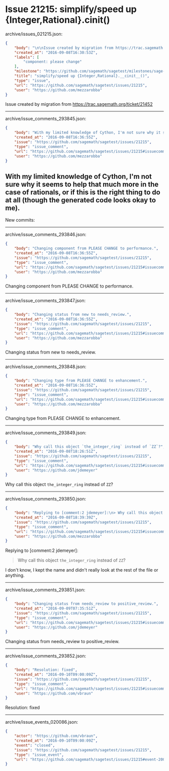 # Issue 21215: simplify/speed up {Integer,Rational}.__cinit__()

archive/issues_021215.json:
```json
{
    "body": "\n\nIssue created by migration from https://trac.sagemath.org/ticket/21452\n\n",
    "created_at": "2016-09-08T16:30:53Z",
    "labels": [
        "component: please change"
    ],
    "milestone": "https://github.com/sagemath/sagetest/milestones/sage-7.4",
    "title": "simplify/speed up {Integer,Rational}.__cinit__()",
    "type": "issue",
    "url": "https://github.com/sagemath/sagetest/issues/21215",
    "user": "https://github.com/mezzarobba"
}
```


Issue created by migration from https://trac.sagemath.org/ticket/21452





---

archive/issue_comments_293845.json:
```json
{
    "body": "With my limited knowledge of Cython, I'm not sure why it seems to help that much more in the case of rationals, or if this is the right thing to do at all (though the generated code looks okay to me).\n----\nNew commits:",
    "created_at": "2016-09-08T16:36:55Z",
    "issue": "https://github.com/sagemath/sagetest/issues/21215",
    "type": "issue_comment",
    "url": "https://github.com/sagemath/sagetest/issues/21215#issuecomment-293845",
    "user": "https://github.com/mezzarobba"
}
```

With my limited knowledge of Cython, I'm not sure why it seems to help that much more in the case of rationals, or if this is the right thing to do at all (though the generated code looks okay to me).
----
New commits:



---

archive/issue_comments_293846.json:
```json
{
    "body": "Changing component from PLEASE CHANGE to performance.",
    "created_at": "2016-09-08T16:36:55Z",
    "issue": "https://github.com/sagemath/sagetest/issues/21215",
    "type": "issue_comment",
    "url": "https://github.com/sagemath/sagetest/issues/21215#issuecomment-293846",
    "user": "https://github.com/mezzarobba"
}
```

Changing component from PLEASE CHANGE to performance.



---

archive/issue_comments_293847.json:
```json
{
    "body": "Changing status from new to needs_review.",
    "created_at": "2016-09-08T16:36:55Z",
    "issue": "https://github.com/sagemath/sagetest/issues/21215",
    "type": "issue_comment",
    "url": "https://github.com/sagemath/sagetest/issues/21215#issuecomment-293847",
    "user": "https://github.com/mezzarobba"
}
```

Changing status from new to needs_review.



---

archive/issue_comments_293848.json:
```json
{
    "body": "Changing type from PLEASE CHANGE to enhancement.",
    "created_at": "2016-09-08T16:36:55Z",
    "issue": "https://github.com/sagemath/sagetest/issues/21215",
    "type": "issue_comment",
    "url": "https://github.com/sagemath/sagetest/issues/21215#issuecomment-293848",
    "user": "https://github.com/mezzarobba"
}
```

Changing type from PLEASE CHANGE to enhancement.



---

archive/issue_comments_293849.json:
```json
{
    "body": "Why call this object `the_integer_ring` instead of `ZZ`?",
    "created_at": "2016-09-08T18:26:51Z",
    "issue": "https://github.com/sagemath/sagetest/issues/21215",
    "type": "issue_comment",
    "url": "https://github.com/sagemath/sagetest/issues/21215#issuecomment-293849",
    "user": "https://github.com/jdemeyer"
}
```

Why call this object `the_integer_ring` instead of `ZZ`?



---

archive/issue_comments_293850.json:
```json
{
    "body": "Replying to [comment:2 jdemeyer]:\n> Why call this object `the_integer_ring` instead of `ZZ`?\n\nI don't know, I kept the name and didn't really look at the rest of the file or anything.",
    "created_at": "2016-09-08T18:39:39Z",
    "issue": "https://github.com/sagemath/sagetest/issues/21215",
    "type": "issue_comment",
    "url": "https://github.com/sagemath/sagetest/issues/21215#issuecomment-293850",
    "user": "https://github.com/mezzarobba"
}
```

Replying to [comment:2 jdemeyer]:
> Why call this object `the_integer_ring` instead of `ZZ`?

I don't know, I kept the name and didn't really look at the rest of the file or anything.



---

archive/issue_comments_293851.json:
```json
{
    "body": "Changing status from needs_review to positive_review.",
    "created_at": "2016-09-09T07:35:51Z",
    "issue": "https://github.com/sagemath/sagetest/issues/21215",
    "type": "issue_comment",
    "url": "https://github.com/sagemath/sagetest/issues/21215#issuecomment-293851",
    "user": "https://github.com/jdemeyer"
}
```

Changing status from needs_review to positive_review.



---

archive/issue_comments_293852.json:
```json
{
    "body": "Resolution: fixed",
    "created_at": "2016-09-10T09:00:09Z",
    "issue": "https://github.com/sagemath/sagetest/issues/21215",
    "type": "issue_comment",
    "url": "https://github.com/sagemath/sagetest/issues/21215#issuecomment-293852",
    "user": "https://github.com/vbraun"
}
```

Resolution: fixed



---

archive/issue_events_020086.json:
```json
{
    "actor": "https://github.com/vbraun",
    "created_at": "2016-09-10T09:00:09Z",
    "event": "closed",
    "issue": "https://github.com/sagemath/sagetest/issues/21215",
    "type": "issue_event",
    "url": "https://github.com/sagemath/sagetest/issues/21215#event-20086"
}
```
